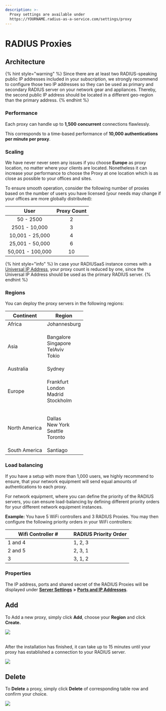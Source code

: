 ```yaml
---
description: >-
  Proxy settings are available under
  https://YOURNAME.radius-as-a-service.com/settings/proxy
---
```


# RADIUS Proxies

## Architecture

{% hint style="warning" %}
Since there are at least two RADIUS-speaking public IP addresses included in your subscription, we strongly recommend to configure those two IP addresses so they can be used as primary and secondary RADIUS server on your network gear and appliances. Thereby, the second public IP address should be located in a different geo-region than the primary address.
{% endhint %}

### Performance

Each proxy can handle up to **1,500** **concurrent** connections flawlessly.&#x20;

This corresponds to a time-based performance of **10,000 authentications per minute per proxy**.

### Scaling

We have never never seen any issues if you choose **Europe** as proxy location, no matter where your clients are located. Nonetheless it can increase your performance to choose the Proxy at one location which is as close as possible to your offices and sites.

To ensure smooth operation, consider the following number of proxies based on the number of users you have licensed (your needs may change if your offices are more globally distributed):

|       User       | Proxy Count |
| :--------------: | :---------: |
|     50 - 2500    |      2      |
|   2501 - 10,000  |      3      |
|  10,001 - 25,000 |      4      |
|  25,001 - 50,000 |      6      |
| 50,001 - 100,000 |      10     |

{% hint style="info" %}
In case your RADIUSaaS instance comes with a [Universal IP Address](settings-server/ports-and-ip-addresses.md#universal-ip-address-tcp-+-udp), your proxy count is reduced by one, since the Universal IP Address should be used as the primary RADIUS server.
{% endhint %}

### Regions

You can deploy the proxy servers in the following regions:

| Continent     | Region                                            |
| ------------- | ------------------------------------------------- |
| Africa        | Johannesburg                                      |
| Asia          | <p>Bangalore<br>Singapore<br>TelAviv<br>Tokio</p> |
| Australia     | Sydney                                            |
| Europe        | <p>Frankfurt<br>London<br>Madrid<br>Stockholm</p> |
| North America | <p>Dallas<br>New York<br>Seattle<br>Toronto</p>   |
| South America | Santiago                                          |

### Load balancing

If you have a setup with more than 1,000 users, we highly recommend to ensure, that your network equipment will send equal amounts of authentications to each proxy.

For network equipment, where you can define the priority of the RADIUS servers, you can ensure load-balancing by defining different priority orders for your different network equipment instances.

**Example:** You have 5 WiFi controllers and 3 RADIUS Proxies. You may then configure the following priority orders in your WiFi controllers:

<table><thead><tr><th width="196.5">Wifi Controller #</th><th>RADIUS Priority Order</th></tr></thead><tbody><tr><td>1 and 4</td><td>1, 2, 3</td></tr><tr><td>2 and 5</td><td>2, 3, 1</td></tr><tr><td>3</td><td>3, 1, 2</td></tr></tbody></table>

### Properties

The IP address, ports and shared secret of the RADIUS Proxies will be displayed under [**Server Settings**](settings-server/) **>** [**Ports and IP Addresses**](settings-server/ports-and-ip-addresses.md).

## Add&#x20;

To Add a new proxy, simply click **Add**, choose your **Region** and click **Create.**&#x20;

![](<../../.gitbook/assets/image (76) (1) (1).png>)

\
After the installation has finished, it can take up to 15 minutes until your proxy has established a connection to your RADIUS server.

![](<../../.gitbook/assets/image (66) (1).png>)

## Delete

To **Delete** a proxy, simply click **Delete** of corresponding table row and confirm your choice.&#x20;

![](<../../.gitbook/assets/image (72) (1).png>)

